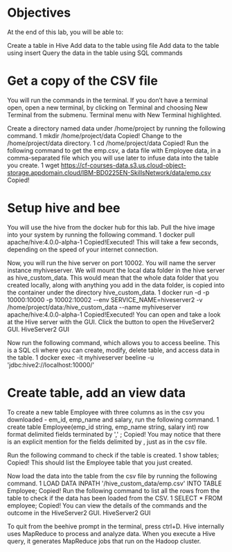 # Objectives

At the end of this lab, you will be able to:

Create a table in Hive
Add data to the table using file
Add data to the table using insert
Query the data in the table using SQL commands

# Get a copy of the CSV file

You will run the commands in the terminal. If you don’t have a terminal open, open a new terminal, by clicking on Terminal and choosing New Terminal from the submenu.
Terminal menu with New Terminal highlighted.

Create a directory named data under /home/project by running the following command.
1
mkdir /home/project/data
Copied!
Change to the /home/project/data directory.
1
cd /home/project/data
Copied!
Run the following command to get the emp.csv, a data file with Employee data, in a comma-separated file which you will use later to infuse data into the table you create.
1
wget https://cf-courses-data.s3.us.cloud-object-storage.appdomain.cloud/IBM-BD0225EN-SkillsNetwork/data/emp.csv
Copied!

# Setup hive and bee

You will use the hive from the docker hub for this lab. Pull the hive image into your system by running the following command.
1
docker pull apache/hive:4.0.0-alpha-1
Copied!Executed!
This will take a few seconds, depending on the speed of your internet connection.

Now, you will run the hive server on port 10002. You will name the server instance myhiveserver. We will mount the local data folder in the hive server as hive_custom_data. This would mean that the whole data folder that you created locally, along with anything you add in the data folder, is copied into the container under the directory hive_custom_data.
1
docker run -d -p 10000:10000 -p 10002:10002 --env SERVICE_NAME=hiveserver2 -v /home/project/data:/hive_custom_data --name myhiveserver apache/hive:4.0.0-alpha-1
Copied!Executed!
You can open and take a look at the Hive server with the GUI. Click the button to open the HiveServer2 GUI.
 HiveServer2 GUI

Now run the following command, which allows you to access beeline. This is a SQL cli where you can create, modify, delete table, and access data in the table.
1
docker exec -it myhiveserver beeline -u 'jdbc:hive2://localhost:10000/'

# Create table, add an view data

To create a new table Employee with three columns as in the csv you downloaded - em_id, emp_name and salary, run the following command.
1
create table Employee(emp_id string, emp_name string, salary  int)  row format delimited fields terminated by ',' ;
Copied!
You may notice that there is an explicit mention for the fields delimited by , just as in the csv file.

Run the following command to check if the table is created.
1
show tables;
Copied!
This should list the Employee table that you just created.

Now load the data into the table from the csv file by running the following command.
1
LOAD DATA INPATH '/hive_custom_data/emp.csv' INTO TABLE Employee;
Copied!
Run the following command to list all the rows from the table to check if the data has been loaded from the CSV.
1
SELECT * FROM employee;
Copied!
You can view the details of the commands and the outcome in the HiveServer2 GUI.
 HiveServer2 GUI

To quit from the beehive prompt in the terminal, press ctrl+D.
Hive internally uses MapReduce to process and analyze data. When you execute a Hive query, it generates MapReduce jobs that run on the Hadoop cluster.


